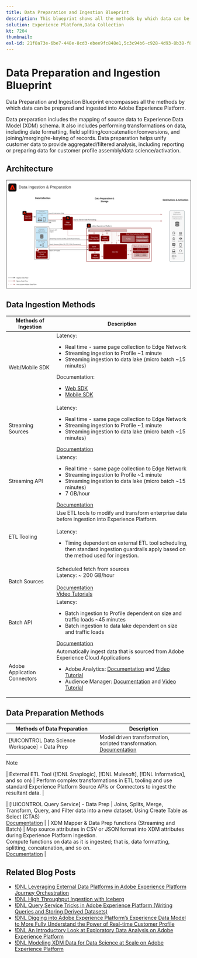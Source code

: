 ```yaml
---
title: Data Preparation and Ingestion Blueprint
description: This blueprint shows all the methods by which data can be ingested and prepared in Adobe Experience Platform.
solution: Experience Platform,Data Collection
kt: 7204
thumbnail: 
exl-id: 21f8a73e-6be7-448e-8cd3-ebee9fc848e1,5c3c94b6-c928-4d93-8b38-f8bd2aad2e68
---
```

# Data Preparation and Ingestion Blueprint

Data Preparation and Ingestion Blueprint encompasses all the methods by which data can be prepared and ingested into Adobe Experience Platform.

Data preparation includes the mapping of source data to Experience Data Model (XDM) schema. It also includes performing transformations on data, including date formatting, field splitting/concatenation/conversions, and joining/merging/re-keying of records. Data preparation helps unify customer data to provide aggregated/filtered analysis, including reporting or preparing data for customer profile assembly/data science/activation.

## Architecture

<img src="assets/dataingest.svg" alt="Reference architecture for the Data Preparation and Ingestion Blueprint" style="border:1px solid #4a4a4a" />

## Data Ingestion Methods

| Methods of Ingestion         | Description                                                                                                                                                                                                                                                                                                                                                                                                                             |
|------------------------------|-----------------------------------------------------------------------------------------------------------------------------------------------------------------------------------------------------------------------------------------------------------------------------------------------------------------------------------------------------------------------------------------------------------------------------------------|
| Web/Mobile SDK               | Latency:<ul><li>Real time - same page collection to Edge Network</li><li>Streaming ingestion to Profile ~1 minute</li><li>Streaming ingestion to data lake (micro batch ~15 minutes)</ul>Documentation: <ul><li>[Web SDK](https://experienceleague.corp.adobe.com/docs/web-sdk.html)</li><li>[Mobile SDK](https://experienceleague.adobe.com/docs/mobile.html?lang=en)</li></ul>                                                                     |
| Streaming Sources            | Latency:<ul><li>Real time - same page collection to Edge Network</li><li>Streaming ingestion to Profile ~1 minute</li><li>Streaming ingestion to data lake (micro batch ~15 minutes)</li></ul>[Documentation](https://experienceleague.adobe.com/docs/experience-platform/sources/home.html?lang=en#connectors)                                                                                                                    |
| Streaming API                | Latency:<ul><li>Real time - same page collection to Edge Network</li><li>Streaming ingestion to Profile ~1 minute</li><li>Streaming ingestion to data lake (micro batch ~15 minutes)</li><li>7 GB/hour</li></ul>[Documentation](https://experienceleague.adobe.com/docs/experience-platform/ingestion/streaming/overview.html?lang=en#what-can-you-do-with-streaming-ingestion%3F)                                                                                             |
| ETL Tooling                  | Use ETL tools to modify and transform enterprise data before ingestion into Experience Platform.<br><br>Latency:<ul><li>Timing dependent on external ETL tool scheduling, then standard ingestion guardrails apply based on the method used for ingestion.</li></ul>                                                                                                                                                                                                     |
| Batch Sources                | Scheduled fetch from sources<br>Latency: ~ 200 GB/hour<br><br>[Documentation](https://experienceleague.adobe.com/docs/experience-platform/sources/home.html?lang=en#connectors)<br>[Video Tutorials](https://experienceleague.adobe.com/docs/platform-learn/tutorials/sources/overview.html)                                                                                                                                                                                                                                                                                         |
| Batch API                    | Latency:<ul><li>Batch ingestion to Profile dependent on size and traffic loads ~45 minutes</li><li>Batch ingestion to data lake dependent on size and traffic loads</li></ul>[Documentation](https://experienceleague.adobe.com/docs/experience-platform/ingestion/batch/overview.html?lang=en#batch)                                                                                                                                                        |
| Adobe Application Connectors | Automatically ingest data that is sourced from Adobe Experience Cloud Applications<ul><li>Adobe Analytics: [Documentation](https://experienceleague.adobe.com/docs/experience-platform/sources/connectors/adobe-applications/analytics.html?lang=en#connectors) and [Video Tutorial](https://experienceleague.adobe.com/docs/platform-learn/tutorials/sources/ingest-data-from-adobe-analytics.html)</li><li>Audience Manager: [Documentation](https://experienceleague.adobe.com/docs/experience-platform/sources/connectors/adobe-applications/audience-manager.html?lang=en#connectors) and [Video Tutorial](https://experienceleague.adobe.com/docs/platform-learn/tutorials/sources/ingest-data-from-aam.html)</li></ul> |


## Data Preparation Methods

| Methods of Data Preparation                                | Description                                                                                                                                                                                                                                                                                    |
|------------------------------------------------------------|------------------------------------------------------------------------------------------------------------------------------------------------------------------------------------------------------------------------------------------------------------------------------------------------|
| [!UICONTROL Data Science Workspace] - Data Prep                         | Model driven transformation, scripted transformation.<br>[Documentation](https://experienceleague.adobe.com/docs/experience-platform/data-science-workspace/home.html?lang=en)                                                                                                                   |
>[!NOTE]
>
>| External ETL Tool ([!DNL Snaplogic], [!DNL Mulesoft], [!DNL Informatica], and so on) | Perform complex transformations in ETL tooling and use standard Experience Platform Source APIs or Connectors to ingest the resultant data.                                                                                                                                                               |

| [!UICONTROL Query Service] - Data Prep                                  | Joins, Splits, Merge, Transform, Query, and Filter data into a new dataset. Using Create Table as Select (CTAS) <br>[Documentation](https://experienceleague.adobe.com/docs/experience-platform/query/home.html?lang=en#sql)                                                                       |
| XDM Mapper & Data Prep functions (Streaming and Batch)     | Map source attributes in CSV or JSON format into XDM attributes during Experience Platform ingestion.<br>Compute functions on data as it is ingested; that is, data formatting, splitting, concatenation, and so on.<br>[Documentation](https://experienceleague.adobe.com/docs/experience-platform/data-prep/home.html?lang=en) |

## Related Blog Posts

* [!DNL Leveraging External Data Platforms in Adobe Experience Platform Journey Orchestration](https://medium.com/adobetech/leveraging-external-data-platforms-in-adobe-experience-platform-journey-orchestration-54fc6134fe17?source=your_stories_page-------------------------------------)
* [!DNL High Throughput Ingestion with Iceberg](https://medium.com/adobetech/high-throughput-ingestion-with-iceberg-ccf7877a413f?source=your_stories_page-------------------------------------)
* [!DNL Query Service Tricks in Adobe Experience Platform (Writing Queries and Storing Derived Datasets)](https://medium.com/adobetech/query-service-tricks-in-adobe-experience-platform-writing-queries-and-storing-derived-datasets-eaee0d6d683e?source=your_stories_page-------------------------------------)
* [!DNL Digging into Adobe Experience Platform’s Experience Data Model to More Fully Understand the Power of Real-time Customer Profile](https://medium.com/adobetech/digging-into-adobe-experience-platforms-experience-data-model-to-more-fully-understand-the-power-3e109271e04f?source=your_stories_page-------------------------------------)
* [!DNL An Introductory Look at Exploratory Data Analysis on Adobe Experience Platform](https://medium.com/adobetech/an-introductory-look-at-exploratory-data-analysis-on-adobe-experience-platform-1bfce7501d9a?source=your_stories_page-------------------------------------)
* [!DNL Modeling XDM Data for Data Science at Scale on Adobe Experience Platform](https://medium.com/adobetech/modeling-xdm-data-for-data-science-at-scale-on-adobe-experience-platform-222bb2a6dbf7?source=your_stories_page-------------------------------------)
